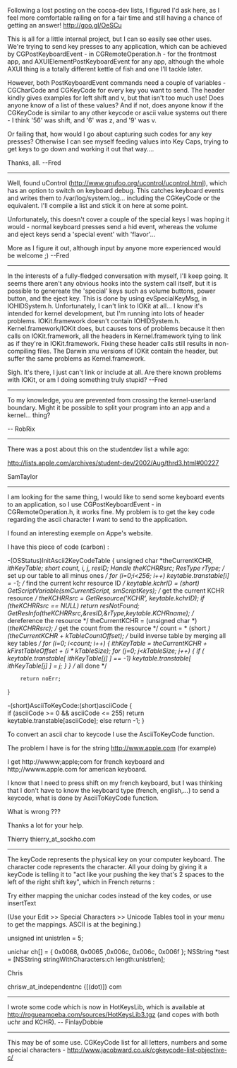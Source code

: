 Following a lost posting on the cocoa-dev lists, I figured I'd ask here, as I feel more comfortable railing on for a fair time and still having a chance of getting an answer! http://goo.gl/OeSCu

This is all for a little internal project, but I can so easily see other uses.  We're trying to send key presses to any application, which can be achieved by CGPostKeyboardEvent - in CGRemoteOperation.h - for the frontmost app, and AXUIElementPostKeyboardEvent for any app, although the whole AXUI thing is a totally different kettle of fish and one I'll tackle later.

However, both PostKeyboardEvent commands need a couple of variables - CGCharCode and CGKeyCode for every key you want to send.  The header kindly gives examples for left shift and v, but that isn't too much use!  Does anyone know of a list of these values?  And if not, does anyone know if the CGKeyCode is similar to any other keycode or ascii value systems out there - I think '56' was shift, and '6' was z, and '9' was v.

Or failing that, how would I go about capturing such codes for any key presses?  Otherwise I can see myself feeding values into Key Caps, trying to get keys to go down and working it out that way....

Thanks, all.  --Fred

----

Well, found uControl (http://www.gnufoo.org/ucontrol/ucontrol.html), which has an option to switch on keyboard debug.  This catches keyboard events and writes them to /var/log/system.log... including the CGKeyCode or the equivalent.  I'll compile a list and stick it on here at some point.

Unfortunately, this doesn't cover a couple of the special keys I was hoping it would - normal keyboard presses send a hid event, whereas the volume and eject keys send a 'special event' with 'flavor'...

More as I figure it out, although input by anyone more experienced would be welcome ;) --Fred

----

In the interests of a fully-fledged conversation with myself, I'll keep going.  It seems there aren't any obvious hooks into the system call itself, but it is possible to genereate the 'special' keys such as volume buttons, power button, and the eject key.  This is done by using evSpecialKeyMsg, in IOHIDSystem.h.  Unfortunately, I can't link to IOKit at all... I know it's intended for kernel development, but I'm running into lots of header problems.  IOKit.framework doesn't contain IOHIDSystem.h.  Kernel.framework/IOKit does, but causes tons of problems because it then calls on IOKit.framework, all the headers in Kernel.framework tying to link as if they're in IOKit.framework.  Fixing these header calls still results in non-compiling files.  The Darwin xnu versions of IOKit contain the header, but suffer the same problems as Kernel.framework.

Sigh.  It's there, I just can't link or include at all.  Are there known problems with IOKit, or am I doing something truly stupid?  --Fred

----

To my knowledge, you are prevented from crossing the kernel-userland boundary. Might it be possible to split your program into an app and a kernel... thing?

-- RobRix

----

There was a post about this on the studentdev list a while ago:

http://lists.apple.com/archives/student-dev/2002/Aug/thrd3.html#00227

SamTaylor

----

I am looking for the same thing, I would like to send some keyboard events to an application, so I use CGPostKeyboardEvent - in CGRemoteOperation.h, it works fine. My problem is to get the key code regarding the ascii character I want to send to the application.

I found an interesting exemple on Appe's website.

I have this piece of code (carbon) :

    

-(OSStatus)InitAscii2KeyCodeTable
{
    unsigned char *theCurrentKCHR, *ithKeyTable;
    short count, i, j, resID;
    Handle theKCHRRsrc;
        ResType rType;
        /* set up our table to all minus ones */
    for (i=0;i<256; i++) keytable.transtable[i] = -1;
        /* find the current kchr resource ID */
    keytable.kchrID = (short) GetScriptVariable(smCurrentScript,
smScriptKeys);
        /* get the current KCHR resource */
    theKCHRRsrc = GetResource('KCHR', keytable.kchrID);
    if (theKCHRRsrc == NULL) return resNotFound;
        GetResInfo(theKCHRRsrc,&resID,&rType,keytable.KCHRname);
        /* dereference the resource */
    theCurrentKCHR = (unsigned char *)  (*theKCHRRsrc);
        /* get the count from the resource */
    count = * (short *) (theCurrentKCHR + kTableCountOffset);
        /* build inverse table by merging all key tables */
    for (i=0; i<count; i++) {
        ithKeyTable = theCurrentKCHR + kFirstTableOffset + (i * kTableSize);
        for (j=0; j<kTableSize; j++) {
            if ( keytable.transtable[ ithKeyTable[j] ] == -1)
                keytable.transtable[ ithKeyTable[j] ] = j;
        }
    }
        /* all done */
        
        return noErr;
}

-(short)AsciiToKeyCode:(short)asciiCode
{        
    if (asciiCode >= 0 && asciiCode <= 255) return
keytable.transtable[asciiCode];
    else return -1;
}



To convert an ascii char to keycode I use the AsciiToKeyCode function.

The problem I have is for the string http://www.apple.com (for example)

I get http://wwww;apple;com for french keyboard and http;//wwww.apple.com
for american keyboard.

I know that I need to press shift on my french keyboard, but I was thinking that I don't have to know the keyboard type (french, english,...) to send a keycode, what is done by AsciiToKeyCode function.

What is wrong ???

Thanks a lot for your help.

Thierry
thierry_at_sockho.com

----

The keyCode represents the physical key on your computer keyboard.  The character code represents the character.  All your doing by giving it a keyCode is telling it to "act like your pushing the key that's 2 spaces to the left of the right shift key", which in French returns :

Try either mapping the unichar codes instead of the key codes, or use insertText

(Use your Edit >> Special Characters >> Unicode Tables tool in your menu to get the mappings. ASCII is at the begining.)

    

unsigned int unistrlen = 5;

unichar ch[] = { 0x0068, 0x0065 ,0x006c, 0x006c, 0x006f };
NSString *test = [NSString stringWithCharacters:ch length:unistrlen]; 



Chris

chrisw_at_independentnc {[(dot)]} com 

----

I wrote some code which is now in HotKeysLib, which is available at http://rogueamoeba.com/sources/HotKeysLib3.tgz (and copes with both uchr and KCHR). -- FinlayDobbie

----

This may be of some use. CGKeyCode list for all letters, numbers and some special characters - http://www.jacobward.co.uk/cgkeycode-list-objective-c/
